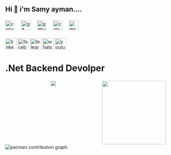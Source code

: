 <h2 align="left">Hi 👋 i'm Samy ayman....</h2>

###

<div align="left">
  <img src="https://cdn.jsdelivr.net/gh/devicons/devicon/icons/csharp/csharp-original.svg" height="30" alt="csharp logo"  />
  <img width="12" />
  <img src="https://cdn.jsdelivr.net/gh/devicons/devicon/icons/git/git-original.svg" height="30" alt="git logo"  />
  <img width="12" />
  <img src="https://cdn.jsdelivr.net/gh/devicons/devicon/icons/github/github-original.svg" height="30" alt="github logo"  />
  <img width="12" />
  <img src="https://cdn.jsdelivr.net/gh/devicons/devicon/icons/cplusplus/cplusplus-original.svg" height="30" alt="cplusplus logo"  />
  <img width="12" />
  <img src="https://cdn.jsdelivr.net/gh/devicons/devicon/icons/mysql/mysql-original.svg" height="30" alt="mysql logo"  />
</div>

###

<div align="left">
  <img src="https://img.shields.io/static/v1?message=LinkedIn&logo=linkedin&label=&color=0077B5&logoColor=white&labelColor=&style=for-the-badge" height="35" alt="linkedin logo"  />
  <img src="https://img.shields.io/static/v1?message=Facebook&logo=facebook&label=&color=1877F2&logoColor=white&labelColor=&style=for-the-badge" height="35" alt="facebook logo"  />
  <img src="https://img.shields.io/static/v1?message=Telegram&logo=telegram&label=&color=2CA5E0&logoColor=white&labelColor=&style=for-the-badge" height="35" alt="telegram logo"  />
  <img src="https://img.shields.io/static/v1?message=Whatsapp&logo=whatsapp&label=&color=25D366&logoColor=white&labelColor=&style=for-the-badge" height="35" alt="whatsapp logo"  />
  <img src="https://img.shields.io/static/v1?message=Youtube&logo=youtube&label=&color=FF0000&logoColor=white&labelColor=&style=for-the-badge" height="35" alt="youtube logo"  />
</div>

###

<h1 align="left">.Net Backend Devolper</h1>

###

<img align="right" height="200" src="https://media3.giphy.com/media/7x3PHPSMXSONHFuOK4/200w.gif?cid=6c09b9527vitr1wwznc23no4ctguoqx60sjlzxmrqish2pwr&ep=v1_gifs_search&rid=200w.gif&ct=g"  />

###

<div align="center">
  <img src="https://profile-counter.glitch.me/Samy-Ayman/count.svg?"  />
</div>

###

<br clear="both">

<picture>
  <source media="(prefers-color-scheme: dark)" srcset="https://raw.githubusercontent.com/Samy-Ayman/Samy-Ayman/output/pacman-contribution-graph-dark.svg">
  <source media="(prefers-color-scheme: light)" srcset="https://raw.githubusercontent.com/Samy-Ayman/Samy-Ayman/output/pacman-contribution-graph.svg">
  <img alt="pacman contribution graph" src="https://raw.githubusercontent.com/Samy-Ayman/Samy-Ayman/output/pacman-contribution-graph.svg">
</picture>

###

